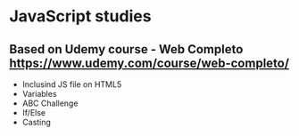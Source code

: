 # JavaScript studies  
## Based on Udemy course - Web Completo https://www.udemy.com/course/web-completo/

- Inclusind JS file on HTML5
- Variables
- ABC Challenge
- If/Else
- Casting